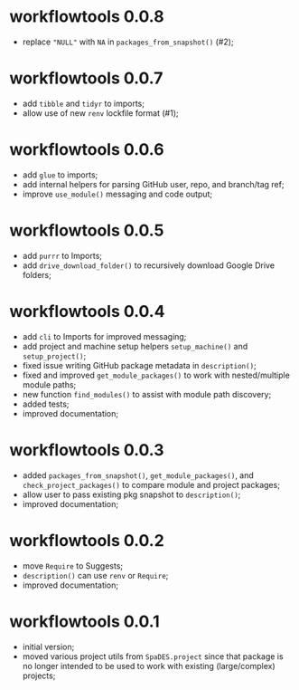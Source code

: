 # workflowtools 0.0.8

* replace `"NULL"` with `NA` in `packages_from_snapshot()` (#2);

# workflowtools 0.0.7

* add `tibble` and `tidyr` to imports;
* allow use of new `renv` lockfile format (#1);

# workflowtools 0.0.6

* add `glue` to imports;
* add internal helpers for parsing GitHub user, repo, and branch/tag ref;
* improve `use_module()` messaging and code output;

# workflowtools 0.0.5

* add `purrr` to Imports;
* add `drive_download_folder()` to recursively download Google Drive folders;

# workflowtools 0.0.4

* add `cli` to Imports for improved messaging;
* add project and machine setup helpers `setup_machine()` and `setup_project()`;
* fixed issue writing GitHub package metadata in `description()`;
* fixed and improved `get_module_packages()` to work with nested/multiple module paths;
* new function `find_modules()` to assist with module path discovery;
* added tests;
* improved documentation;

# workflowtools 0.0.3

* added `packages_from_snapshot()`, `get_module_packages()`, and `check_project_packages()` to compare module and project packages;
* allow user to pass existing pkg snapshot to `description()`;
* improved documentation;

# workflowtools 0.0.2

* move `Require` to Suggests;
* `description()` can use `renv` or `Require`;
* improved documentation;

# workflowtools 0.0.1

* initial version;
* moved various project utils from `SpaDES.project` since that package is no longer intended to be used to work with existing (large/complex) projects;
